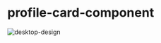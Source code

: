 # profile-card-component

![desktop-design](https://user-images.githubusercontent.com/114169523/217249782-2282b9a0-3d4a-4638-b62a-11bf68456e91.jpg)
